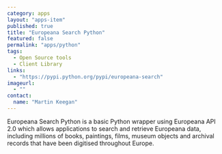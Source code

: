 ```yaml
---
category: apps
layout: "apps-item"
published: true
title: "Europeana Search Python"
featured: false
permalink: "apps/python"
tags: 
  - Open Source tools
  - Client Library
links: 
  - "https://pypi.python.org/pypi/europeana-search"
imageurl:
  - ""
contact:
  name: "Martin Keegan"
---
```


Europeana Search Python is a basic Python wrapper using Europeana API 2.0 which allows applications to search and retrieve Europeana data, including millions of books, paintings, films, museum objects and archival records that have been digitised throughout Europe.
